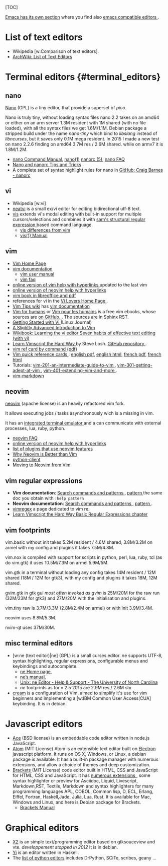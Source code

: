 <!--
.. description:
.. date: 2015-07-01
.. slug: text_editors
.. tags:
.. link:
.. book: mzlinux
.. title: Text Editors
-->

[TOC]

[Emacs has its own section](/node/emacs "internal reference")
where you find also [emacs compatible editors
](/node/emacs#terminal_editors_emacslike "internal reference").

# List of text editors
-   Wikipedia [w:Comparison of text editors].
-   [ArchWiki: List of Text Editors
    ](https://wiki.archlinux.org/index.php/List_of_applications#Text_editors)

# Terminal editors {#terminal_editors}
## nano
[Nano](http://www.nano-editor.org/) (GPL) <a name="nano"></a>
is a tiny editor, that provide a superset of _pico_.

Nano is truly tiny, without loading syntax files nano 2.2 takes
on an amd64 or either on an arm server 1.3M resident with 1M  shared (with no file loaded),
with all the syntax files we get 1.6M/1.1M. Debian package a stripped build under the name
_nano-tiny_ which bind to _libslang_ instead of _libncurses_,
but it saves only 0.1M mega resident.
In 2015 I made a new test on nano 2.2.6 finding on amd64 3.7M res /
2.6M shared. while on armv7 it is 1.8M/1.2M.

-    [nano Command Manual](http://www.nano-editor.org/dist/latest/nano.html),
     [nano(1)](http://www.nano-editor.org/dist/latest/nano.1.html)
     [nanorc (5)](http://www.nano-editor.org/dist/latest/nanorc.5.html),
     [nano FAQ](http://www.nano-editor.org/dist/latest/faq.html)
-    [Nano and nanorc Tips and Tricks
     ](http://www.if-not-true-then-false.com/2009/tuning-nano-text-editor-with-nanorc/)
-    A complete set of syntax highlight rules for nano in
     [GitHub: Craig Barnes - nanorc](https://github.com/craigbarnes/nanorc)

## vi
-   Wikipedia [w:vi]
-   [neatvi](http://repo.or.cz/neatvi.git)
    is a small ex/vi editor for editing bidirectional utf-8 text.
-   [vis](https://github.com/martanne/vis)
    extends vi's modal editing with built-in support for multiple cursors/selections and
    combines it with [sam's structural regular expression
    ](https://github.com/martanne/vis/wiki/FAQ#what-are-structural-regular-expressions)
    based command language.
    -   [vis differences from vim
        ](ttps://github.com/martanne/vis/wiki/Differences-from-Vi(m))
    -   [vis(1) Manual](http://martanne.github.io/vis/man/vis.1.html)


## vim
-   [Vim Home Page](http://www.vim.org/)
-   [vim documentation
    ](http://vimdoc.sourceforge.net/)
    -   [vim user manual
        ](http://vimdoc.sourceforge.net/htmldoc/)
    -   [vim faq
        ](http://vimdoc.sourceforge.net/htmldoc/vimfaq.html)
-   [online version of vim help with hyperlinks
    ](http://vimhelp.appspot.com/) updated to the last vim
-   [online version of neovim help with hyperlinks
    ](https://neovim.io/doc/user/index.html)
-   [vim book in libreoffice and pdf
    ](http://www.oualline.com/vim-book.html)
-   references for vi in the [Vi Lovers Home Page
    ](http://www.thomer.com/vi/vi.html).
 -  [Vim Tips wiki](http://vim.wikia.com/wiki/)
    has [vim documentation
    ](http://vim.wikia.com/wiki/Vim_documentation)
-   [Vim for humans](https://vimebook.com/en) or
    [Vim pour les humains](https://vimebook.com/fr)
    is a free vim ebooks, whose sources are [on GitHub.
    ](https://github.com/vjousse/vim-for-humans-book).
    The sources are in Sphinx RST.
-   [Getting Started with Vi
    ](http://www.linuxjournal.com/article/6542) (Linux Journal)
-   [A Slightly Advanced Introduction to Vim
    ](http://linuxgazette.net/152/srinivasan.html)
-   [Wikibook: Learning the vi editor
    ](https://en.wikibooks.org/wiki/Learning_the_vi_Editor)
    [Seven habits of effective text editing  (with vi)
    ](http://www.moolenaar.net/habits.html)
-   [Learn Vimscript the Hard Way
    ](http://learnvimscriptthehardway.stevelosh.com/)
    by Steve Losh. [GitHub repository
    ](https://github.com/sjl/learnvimscriptthehardway).
-   [vim ref card by command (pdf)
    ](http://utools.com/vimrefcard.pdf)
-   [Vim quick reference cards
    ](http://tnerual.eriogerg.free.fr/vim.html):
        [english pdf](http://tnerual.eriogerg.free.fr/vimqrc.pdf),
        [english html](http://tnerual.eriogerg.free.fr/vimqrc.html),
        [french pdf](http://tnerual.eriogerg.free.fr/vimqrc-fr.pdf),
        [french html](http://tnerual.eriogerg.free.fr/vimqrc-fr.html)
-   Tutorials: [vim-201-an-intermediate-guide-to-vim
    ](http://www.linux.com/learn/tutorials/243002-vim-201-an-intermediate-guide-to-vim),
    [vim-301-getting-adept-at-vim
    ](http://www.linux.com/learn/tutorials/262147-vim-301-getting-adept-at-vim),
    [vim-401-extending-vim-and-more
    ](http://www.linux.com/learn/tutorials/264315-vim-401-extending-vim-and-more).
-   [vim-markdown](http://github.com/plasticboy/vim-markdown/)

## neovim
[neovim](https://neovim.io/) (apache license)
is an heavily refactored vim fork.

It allows  executing jobs / tasks asynchronously wich is a missing in vim.

It has an [integrated terminal emulator
](https://neovim.io/doc/user/nvim_terminal_emulator.html)
and a can communicate with external processes, lua, ruby, python.


-   [neovim FAQ](https://github.com/neovim/neovim/wiki/FAQ)
-   [online version of neovim help with hyperlinks
    ](https://neovim.io/doc/user/index.html)
-   [list of plugins that use neovim features
    ](https://github.com/neovim/neovim/wiki/Related-projects#plugins)
-   [Why Neovim is Better than Vim
    ](http://geoff.greer.fm/2015/01/15/why-neovim-is-better-than-vim/)
-   [python-client](https://github.com/neovim/python-client)
-   [Moving to Neovim from Vim
    ](https://jacky.wtf/weblog/moving-to-neovim/)

## vim regular expressions

-   __Vim documentation__: [Search commands and patterns
    ](http://vimhelp.appspot.com/usr_27.txt.html),
    [pattern
    ](http://vimhelp.appspot.com/pattern.txt.html)
    the same doc you obtain with `:help pattern`
-   __Neovim documentation__: [Search commands and patterns
    ](https://neovim.io/doc/user/usr_27.html),
    [pattern
    ](https://neovim.io/doc/user/pattern.html).
-   [vimregex](http://vimregex.com/) a page dedicated to vim re.
-   [Learn Vimscript the Hard Way
    ](http://learnvimscriptthehardway.stevelosh.com/)
    [Basic Regular Expressions chapter
    ](http://learnvimscriptthehardway.stevelosh.com/chapters/31.html)

## vim footprints

vim.basic without init takes 5.2M resident / 4.6M shared, 3.8M/3.2M on
armel with my config and plugins it takes 7.5M/4.8M.

vim.nox is compiled with support for scripts in python, perl, lua,
ruby, tcl
(as do vim.gtk) it uses 10.5M/7.3M on armel 5.9M/5M.

vim.gtk in a terminal without loading any config takes 14M resident /
12M shared (18M / 12M for gtk3), with my config and plugins it takes
18M, 12M shared.

gvim.gtk in gtk gui _most often invoked as gvim_ is 25M/20M for the
raw run (32M/23M for gtk3) and 27M/20M with the initialisation and
plugins.

vim.tiny raw is 3.7M/3.3M (2.8M/2.4M on armel) or with init 3.9M/3.4M.

neovim uses 8.8M/5.3M.

nvim-qt uses 37M/30M.

## misc terminal editors
-   [w:ne (text editor)|ne] (GPL)
    is a small curses editor. ne supports UTF-8, syntax highlighting,
    regular expressions, configurable menus and keybindings and autocomplete.
    -   [ne Home page](http://ne.di.unimi.it/),
    -   [ne’s manual](http://ne.di.unimi.it/docs/index.html),
    -   [Unix: ne Editor - Help & Support - The University of North Carolina
        ](http://help.unc.edu/help/unix-ne-editor/)
    -   _ne_ footprints as for v 2.5 2015 are 2.9M res / 2.6M shr
-   [cream](http://cream.sourceforge.net/)
    is a configuration of  Vim, aimed to simplify it's use for vim
    beginners and implementing a [w:IBM Common User Access|CUA]
    keybinding. It is in debian.

# Javascript editors
-   [Ace](https://ace.c9.io/) (BSD license)
    is an embeddable code editor written in node.js JavaScript.
-   [Atom](https://atom.io/) (MIT License)
    Atom is an extensible text editor built on [Electron
    ](https://github.com/electron/electron) javascript platform.
    It runs on OS X, Windows, or Linux, a debian package is available.
    It has a built-in package manager with numerous extensions, and
    allow a choice of themes and deep customization.
-   [Brackets
    ](http://brackets.io/)
    (MIT License)
    code editor built in HTML, CSS and JavaScript for HTML, CSS and
    JavaScript. It has [numerous extensions
    ](https://brackets-registry.aboutweb.com/),
    some syntax highlighter or preview for Asciidoc,  Liquid, Livescript, Markdown,RST,
    Textile, Markdown and syntax highlighters
    for many programming languages APL, COBOL, Common lisp, D, ECL, Erlang, Eiffel,
    Fortran, Haskell,Jade, Julia, Lua, Rust.
    It is available for Mac, Windows and Linux, and here is Debian
    package for Brackets.
    -   [Brackets Manual
        ](https://github.com/adobe/brackets/wiki/How-to-Use-Brackets)



# Graphical editors
-   [X2](http://gtk-apps.org/content/show.php?content=145463)
    is an simple text/programming editor based on gtksouceview and
    vte. _developpement stopped in 2012_ It is in debian.
-   [Yi](http://www.haskell.org/haskellwiki/Yi) is an editor written in Haskell.
-   The [list of python editors](https://wiki.python.org/moin/PythonEditors)
    includes  DrPython, SCiTe, scribes, geany ...


<!-- Local Variables: -->
<!-- mode: markdown -->
<!-- ispell-local-dictionary: "english" -->
<!-- End: -->
